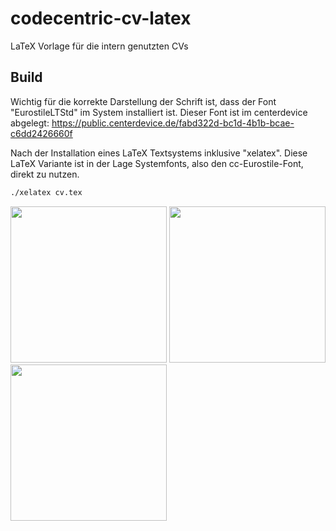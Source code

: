 # codecentric-cv-latex
LaTeX Vorlage für die intern genutzten CVs

## Build
Wichtig für die korrekte Darstellung der Schrift ist, dass der Font "EurostileLTStd" im System installiert ist. Dieser Font ist im centerdevice abgelegt: https://public.centerdevice.de/fabd322d-bc1d-4b1b-bcae-c6dd2426660f

Nach der Installation eines LaTeX Textsystems inklusive "xelatex". Diese LaTeX Variante ist in der Lage Systemfonts, also den cc-Eurostile-Font, direkt zu nutzen.
```bash
./xelatex cv.tex
```

<img src="https://raw.githubusercontent.com/dickerpulli/codecentric-cv-latex/master/screenshot_pdf_1.png" width="250px">
<img src="https://raw.githubusercontent.com/dickerpulli/codecentric-cv-latex/master/screenshot_pdf_2.png" width="250px">
<img src="https://raw.githubusercontent.com/dickerpulli/codecentric-cv-latex/master/screenshot_pdf_3.png" width="250px">
